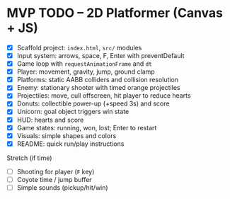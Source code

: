 # MVP TODO – 2D Platformer (Canvas + JS)

- [x] Scaffold project: `index.html`, `src/` modules
- [x] Input system: arrows, space, F, Enter with preventDefault
- [x] Game loop with `requestAnimationFrame` and `dt`
- [x] Player: movement, gravity, jump, ground clamp
- [x] Platforms: static AABB colliders and collision resolution
- [x] Enemy: stationary shooter with timed orange projectiles
- [x] Projectiles: move, cull offscreen, hit player to reduce hearts
- [x] Donuts: collectible power-up (+speed 3s) and score
- [x] Unicorn: goal object triggers win state
- [x] HUD: hearts and score
- [x] Game states: running, won, lost; Enter to restart
- [x] Visuals: simple shapes and colors
- [x] README: quick run/play instructions

Stretch (if time)
- [ ] Shooting for player (`F` key)
- [ ] Coyote time / jump buffer
- [ ] Simple sounds (pickup/hit/win)
